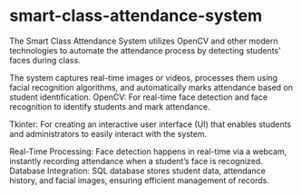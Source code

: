 # smart-class-attendance-system
The Smart Class Attendance System utilizes OpenCV and other modern technologies to automate the attendance process by detecting students' faces during class. 

The system captures real-time images or videos, processes them using facial recognition algorithms, and automatically marks attendance based on student identification.
OpenCV: For real-time face detection and face recognition to identify students and mark attendance.

Tkinter: For creating an interactive user interface (UI) that enables students and administrators to easily interact with the system.

Real-Time Processing: Face detection happens in real-time via a webcam, instantly recording attendance when a student’s face is recognized.
Database Integration: SQL database stores student data, attendance history, and facial images, ensuring efficient management of records.
